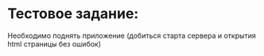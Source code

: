 # Тестовое задание: 
Необходимо поднять приложение (добиться старта сервера и открытия html страницы без ошибок)
